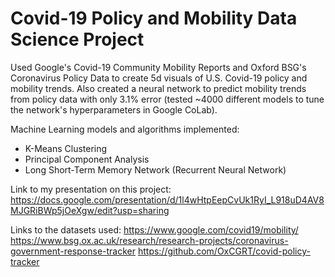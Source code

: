 # Covid-19 Policy and Mobility Data Science Project

Used Google's Covid-19 Community Mobility Reports and Oxford BSG's Coronavirus Policy Data to create 5d visuals of U.S. Covid-19 policy and mobility trends. Also created a neural network to predict mobility trends from policy data with only 3.1% error (tested ~4000 different models to tune the network's hyperparameters in Google CoLab).


Machine Learning models and algorithms implemented:
- K-Means Clustering
- Principal Component Analysis
- Long Short-Term Memory Network (Recurrent Neural Network)


Link to my presentation on this project:
https://docs.google.com/presentation/d/1l4wHtpEepCvUk1RyI_L918uD4AV8MJGRiBWp5jOeXgw/edit?usp=sharing

Links to the datasets used:
https://www.google.com/covid19/mobility/
https://www.bsg.ox.ac.uk/research/research-projects/coronavirus-government-response-tracker
https://github.com/OxCGRT/covid-policy-tracker
